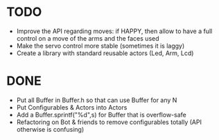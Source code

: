 # TODO

- Improve the API regarding moves: if HAPPY, then allow to have a full control on a move of the arms and the faces used
- Make the servo control more stable (sometimes it is laggy)
- Create a library with standard reusable actors (Led, Arm, Lcd)

# DONE

- Put all Buffer in Buffer.h so that can use Buffer<N> for any N
- Put Configurables & Actors into Actors
- Add a Buffer.sprintf("%d",s) for Buffer that is overflow-safe
- Refactoring on Bot & friends to remove configurables totally (API otherwise is confusing)
